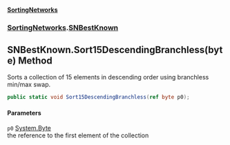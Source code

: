 #### [SortingNetworks](index.md 'index')
### [SortingNetworks](SortingNetworks.md 'SortingNetworks').[SNBestKnown](SortingNetworks_SNBestKnown.md 'SortingNetworks.SNBestKnown')
## SNBestKnown.Sort15DescendingBranchless(byte) Method
Sorts a collection of 15 elements in descending order using branchless min/max swap.  
```csharp
public static void Sort15DescendingBranchless(ref byte p0);
```
#### Parameters
<a name='SortingNetworks_SNBestKnown_Sort15DescendingBranchless(byte)_p0'></a>
`p0` [System.Byte](https://docs.microsoft.com/en-us/dotnet/api/System.Byte 'System.Byte')  
the reference to the first element of the collection
  
